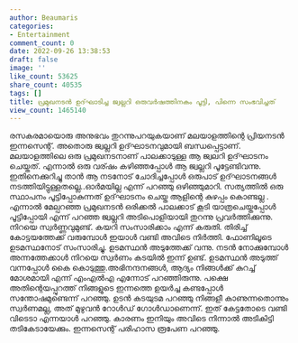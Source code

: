 ```yaml
---
author: Beaumaris
categories:
- Entertainment
comment_count: 0
date: 2022-09-26 13:38:53
draft: false
image: ''
like_count: 53625
share_count: 40535
tags: []
title: പ്രമുഖനടൻ ഉദ്‌ഘാടിച്ച ജ്വല്ലറി ഒരുവർഷത്തിനകം പൂട്ടി, പിന്നെ സംഭവിച്ചത്
view_count: 1465140
---
```


രസകരമായൊരു അനുഭവം തുറന്നുപറയുകയാണ് മലയാളത്തിന്റെ പ്രിയനടൻ ഇന്നസെന്റ്. അതൊരു ജ്വല്ലറി ഉദ്‌ഘാടനവുമായി ബന്ധപ്പെട്ടാണ്. മലയാളത്തിലെ ഒരു പ്രമുഖനടനാണ് പാലക്കാടുള്ള ആ ജ്വലറി ഉദ്‌ഘാടനം ചെയ്തത്. എന്നാൽ ഒരു വര്ഷം കഴിഞ്ഞപ്പോൾ ആ ജ്വല്ലറി പൂട്ടേണ്ടിവന്നു. ഇതിനെക്കുറിച്ചു താൻ ആ നടനോട് ചോദിച്ചപ്പോൾ ഒരുപാട് ഉദ്‌ഘാടനങ്ങൾ നടത്തിയിട്ടുള്ളതല്ലെ..ഓർമയില്ല എന്ന് പറഞ്ഞു ഒഴിഞ്ഞുമാറി. സത്യത്തിൽ ഒരു സ്ഥാപനം പൂട്ടിപ്പോകുന്നത് ഉദ്‌ഘാടനം ചെയ്ത ആളിന്റെ കുഴപ്പം കൊണ്ടല്ല . എന്നാൽ മേല്പറഞ്ഞ പ്രമുഖനടൻ ഒരിക്കൽ പാലക്കാട് കൂടി യാത്രചെയ്തപ്പോൾ പൂട്ടിപ്പോയി എന്ന് പറഞ്ഞ ജ്വല്ലറി അടിപൊളിയായി തുറന്നു പ്രവർത്തിക്കുന്നു. നിറയെ സ്വർണ്ണവുമുണ്ട്. കയറി സംസാരിക്കാം എന്ന് കരുതി. തിരിച്ച് കോട്ടയത്തേക്ക് വരുമ്പോൾ ഇയാൾ വണ്ടി അവിടെ നിർത്തി. ഫോണിലൂടെ ഉടമസ്ഥനോട് സംസാരിച്ചു. ഉടമസ്ഥൻ അടുത്തേക്ക് വന്നു. നടൻ നോക്കുമ്പോൾ അന്നത്തേക്കാൾ നിറയെ സ്വർണം കടയിൽ ഇന്ന് ഉണ്ട്. ഉടമസ്ഥൻ അടുത്ത് വന്നപ്പോൾ കൈ കൊടുത്തു.അഭിനന്ദനങ്ങൾ, ആദ്യം നിങ്ങൾക്ക് കുറച്ച് മോശമായി എന്ന് എംഎൽഎ എന്നോട് പറഞ്ഞിരുന്നു. പക്ഷെ അതിന്റെയപ്പുറത്ത് നിങ്ങളുടെ ഇന്നത്തെ ഉയർച്ച കണ്ടപ്പോൾ സന്തോഷമുണ്ടെന്ന് പറഞ്ഞു. ഉടൻ കടയുടമ പറഞ്ഞു നിങ്ങളീ കാണുന്നതൊന്നും സ്വർണമല്ല, അത് മുഴുവൻ റോൾഡ് ​ഗോൾഡാണെന്ന്. ഇത് കേട്ടതോടെ വണ്ടി വിടെടാ എന്നയാൾ പറഞ്ഞു. കാരണം ഇനിയും അവിടെ നിന്നാൽ അടികിട്ടി തടികേടായേക്കും. ഇന്നസെന്റ് പരിഹാസ രൂപേണ പറഞ്ഞു.
